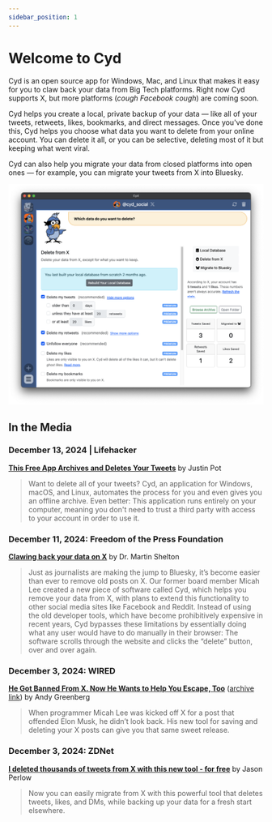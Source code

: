 ```yaml
---
sidebar_position: 1
---
```


# Welcome to Cyd

Cyd is an open source app for Windows, Mac, and Linux that makes it easy for you to claw back your data from Big Tech platforms. Right now Cyd supports X, but more platforms (*cough Facebook cough*) are coming soon.

Cyd helps you create a local, private backup of your data &mdash; like all of your tweets, retweets, likes, bookmarks, and direct messages. Once you've done this, Cyd helps you choose what data you want to delete from your online account. You can delete it all, or you can be selective, deleting most of it but keeping what went viral.

Cyd can also help you migrate your data from closed platforms into open ones &mdash; for example, you can migrate your tweets from X into Bluesky.

![Screenshot of Cyd](./img/cyd.png)

## In the Media

### December 13, 2024 | Lifehacker

[**This Free App Archives and Deletes Your Tweets**](https://lifehacker.com/tech/cyd-app-archives-and-deletes-tweets-for-free) by Justin Pot

> Want to delete all of your tweets? Cyd, an application for Windows, macOS, and Linux, automates the process for you and even gives you an offline archive. Even better: This application runs entirely on your computer, meaning you don't need to trust a third party with access to your account in order to use it.

### December 11, 2024: Freedom of the Press Foundation

[**Clawing back your data on X**](https://freedom.press/digisec/blog/clawing-back-your-data-on-x/) by Dr. Martin Shelton

> Just as journalists are making the jump to Bluesky, it’s become easier than ever to remove old posts on X. Our former board member Micah Lee created a new piece of software called Cyd, which helps you remove your data from X, with plans to extend this functionality to other social media sites like Facebook and Reddit. Instead of using the old developer tools, which have become prohibitively expensive in recent years, Cyd bypasses these limitations by essentially doing what any user would have to do manually in their browser: The software scrolls through the website and clicks the “delete” button, over and over again.

### December 3, 2024: WIRED

[**He Got Banned From X. Now He Wants to Help You Escape, Too**](https://www.wired.com/story/x-delete-posts-cyd-micah-lee/) ([archive link](https://archive.is/BwoxG)) by Andy Greenberg

> When programmer Micah Lee was kicked off X for a post that offended Elon Musk, he didn’t look back. His new tool for saving and deleting your X posts can give you that same sweet release.

### December 3, 2024: ZDNet

[**I deleted thousands of tweets from X with this new tool - for free**](https://www.zdnet.com/article/i-deleted-thousands-of-tweets-from-x-with-this-new-tool-for-free/) by Jason Perlow

> Now you can easily migrate from X with this powerful tool that deletes tweets, likes, and DMs, while backing up your data for a fresh start elsewhere. 
